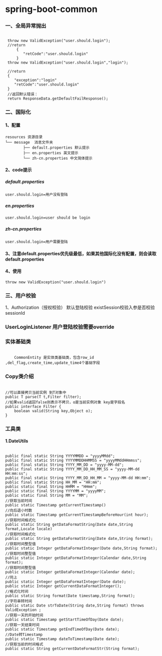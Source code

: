 # spring-boot-common
### 一、全局异常抛出
<pre><code>
 throw new ValidException("user.should.login");
 //return 
     {
        "retCode":"user.should.login"  
     }
 throw new ValidException("user.should.login","login");
 
 //return 
 {
    "exception":"login"
    "retCode":"user.should.login"
 }
 //返回默认错误：
 return ResponseData.getDefaultFailResponse();
</code></pre>
### 二、国际化
#### 1、配置
<pre><code>resources 资源目录
└── message  消息文件夹
        ├── default.properties 默认提示
        ├── en.properties 英文提示
        └── zh-cn.properties 中文简体提示 
</code></pre>
#### 2、code提示
##### default.properties
<pre><code>user.should.login=用户没有登陆</code></pre>
##### en.properties
<pre><code>user.should.login=user should be login</code></pre>
##### zh-cn.properties
<pre><code>user.should.login=用户需要登陆</code></pre>
#### 3、注意default.properties优先级最低，如果其他国际化没有配置，则会读取default.properties
#### 4、使用
<pre><code>throw new ValidException("user.should.login")</code></pre>
### 三、用户校验
1、Authorization（授权校验）
默认登陆校验
existSession校验入参是否校验sessionId
### UserLoginListener  用户登陆校验需要override

### 实体基础类
<pre><code>
    CommonEntity 是实体类基础类，包含row_id ,del_flag,create_time,update_time4个基础字段
</code></pre>

### Copy类介绍
<pre><code>
//可以直接拷贝当前实例 到T对象中
public <T>T parse(T t,Filter filter);
//如果valid返回false则表示不拷贝，o是当前实例对象 key是字段名
public interface Filter {
    boolean valid(String key,Object o);
}
</code></pre>

### 工具类
#### 1.DateUtils
<pre><code>
public final static String YYYYMMDD = "yyyyMMdd";
public final static String YYYYMMDDHHMMSS = "yyyyMMddHHmmss";
public final static String YYYY_MM_DD = "yyyy-MM-dd";
public final static String YYYY_MM_DD_HH_MM_SS = "yyyy-MM-dd HH:mm:ss";
public final static String YYYY_MM_DD_HH_MM = "yyyy-MM-dd HH:mm";
public final static String HH_MM = "HH:mm";
public static final String HHMM = "HHmm";
public static final String YYYYMM = "yyyyMM";
public static final String MM = "MM";
//获取当前时间
public static Timestamp getCurrentTimestamp()
//向后退小时数
public static Timestamp getCurrentTimestampBeforeHour(int hour);
//获取时间格式化
public static String getDataFormatString(Date date,String format,Locale locale)
//获取时间格式化
public static String getDataFormatString(Date date,String format);
//获取时间整型值
public static Integer getDataFormatInteger(Date date,String format);
//获取时间整型值
public static Integer getDataFormatInteger(Calendar date,String format);
//获取时间整型值
public static Integer getDataFormatInteger(Calendar date);
//同上
public static Integer getDataFormatInteger(Date date);
public static Integer getCurrentDataFormatInteger();
//格式化时间
public static String format(Date timestamp,String format);
//字符串转时间
public static Date strToDate(String date,String format) throws ValidException ;
//获取一天的开始时间
public static Timestamp getStartTimeOfDay(Date date);
//获取一天结束时间
public static Timestamp getEndTimeOfDay(Date date);
//Date转Timestamp
public static Timestamp dateToTimestamp(Date date);
//获取当前的时间格式
public static String getCurrentDateFormatStr(String format);
</code></pre>


    

